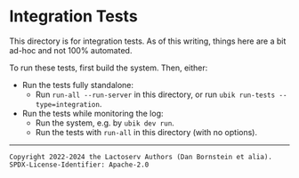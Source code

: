 Integration Tests
=================

This directory is for integration tests. As of this writing, things here are a
bit ad-hoc and not 100% automated.

To run these tests, first build the system. Then, either:

* Run the tests fully standalone:
  * Run `run-all --run-server` in this directory, or run `ubik run-tests
    --type=integration`.
* Run the tests while monitoring the log:
  * Run the system, e.g. by `ubik dev run`.
  * Run the tests with `run-all` in this directory (with no options).

- - - - - - - - - -
```
Copyright 2022-2024 the Lactoserv Authors (Dan Bornstein et alia).
SPDX-License-Identifier: Apache-2.0
```
